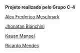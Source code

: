 **Projeto realizado pelo Grupo C-4**

[Alex Frederico Meschnark](https://github.com/AlexMeschnark)

[Jhonatan Bianchini
](https://github.com/jhonatanbianchini)

[Kauan Manoel](https://github.com/KauanManoel)

[Ricardo Mendes](https://github.com/ricardotmendes)


